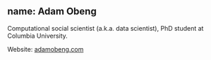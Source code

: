 name: Adam Obeng
---
Computational social scientist (a.k.a. data scientist), PhD student at Columbia University.

Website: [adamobeng.com](http://adamobeng.com)

